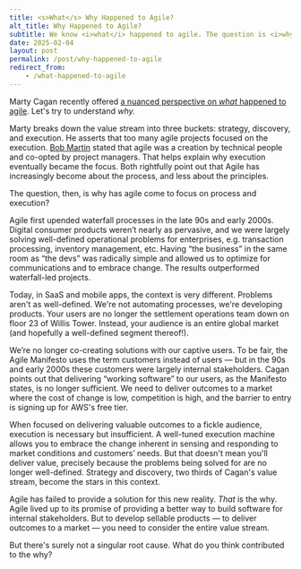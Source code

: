 ```yaml
---
title: <s>What</s> Why Happened to Agile?
alt_title: Why Happened to Agile?
subtitle: We know <i>what</i> happened to agile. The question is <i>why</i>.
date: 2025-02-04
layout: post
permalink: /post/why-happened-to-agile
redirect_from:
    - /what-happened-to-agile
---
```


Marty Cagan recently offered [a nuanced perspective on *what* happened to agile](https://www.svpg.com/the-product-model-and-agile/). Let's try to understand *why.*

Marty breaks down the value stream into three buckets: strategy, discovery, and execution. He asserts that too many agile projects focused on the execution. [Bob Martin](https://www.youtube.com/watch?v=PnwhBP_Lmow) stated that agile was a creation by technical people and co-opted by project managers. That helps explain why execution eventually became the focus. Both rightfully point out that Agile has increasingly become about the process, and less about the principles. 

The question, then, is why has agile come to focus on process and execution?

Agile first upended waterfall processes in the late 90s and early 2000s. Digital consumer products weren’t nearly as pervasive, and we were largely solving well-defined operational problems for enterprises, e.g. transaction processing, inventory management, etc. Having “the business” in the same room as “the devs” was radically simple and allowed us to optimize for communications and to embrace change. The results outperformed waterfall-led projects.

Today, in SaaS and mobile apps, the context is very different. Problems aren't as well-defined. We're not automating processes, we're developing products. Your users are no longer the settlement operations team down on floor 23 of Willis Tower. Instead, your audience is an entire global market (and hopefully a well-defined segment thereof!).

We’re no longer co-creating solutions with our captive users. To be fair, the Agile Manifesto uses the term customers instead of users — but in the 90s and early 2000s these customers were largely internal stakeholders. Cagan points out that delivering “working software” to our users, as the Manifesto states, is no longer sufficient. We need to deliver outcomes to a market where the cost of change is low, competition is high, and the barrier to entry is signing up for AWS's free tier.

When focused on delivering valuable outcomes to a fickle audience, execution is necessary but insufficient. A well-tuned execution machine allows you to embrace the change inherent in sensing and responding to market conditions and customers’ needs. But that doesn't mean you'll deliver value, precisely because the problems being solved for are no longer well-defined. Strategy and discovery, two thirds of Cagan's value stream, become the stars in this context.

Agile has failed to provide a solution for this new reality. *That* is the why. Agile lived up to its promise of providing a better way to build software for internal stakeholders. But to develop sellable products — to deliver outcomes to a market — you need to consider the entire value stream.

But there's surely not a singular root cause. What do you think contributed to the why?
